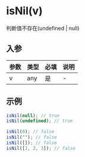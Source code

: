 # isNil(v)

判断值不存在(undefined | null)

## 入参

| 参数 | 类型 | 必填 | 说明 |
| :--- | :--- | :--- | :--- |
| v    | any  | 是   | -    |

## 示例

```javascript
isNil(null); // true
isNil(undefined); // true

isNil(0); // false
isNil(""); // false
isNil([]); // false
isNil([1, 2, 3]); // false
```
